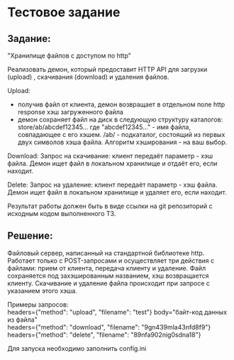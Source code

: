<h1>Тестовое задание</h1>
<h2>Задание:</h2>
"Хранилище файлов с доступом по http"

Реализовать демон, который предоставит HTTP API для загрузки (upload) ,
скачивания (download) и удаления файлов.

Upload:
- получив файл от клиента, демон возвращает в отдельном поле http
response хэш загруженного файла
- демон сохраняет файл на диск в следующую структуру каталогов:
     store/ab/abcdef12345...
где "abcdef12345..." - имя файла, совпадающее с его хэшем.
/ab/  - подкаталог, состоящий из первых двух символов хэша файла.
Алгоритм хэширования - на ваш выбор.

Download:
Запрос на скачивание: клиент передаёт параметр - хэш файла. Демон ищет
файл в локальном хранилище и отдаёт его, если находит.

Delete:
Запрос на удаление: клиент передаёт параметр - хэш файла. Демон ищет
файл в локальном хранилище и удаляет его, если находит.

Результат работы должен быть в виде ссылки на git репозиторий с исходным
кодом выполненного ТЗ.
<h2>Решение:</h2>
<p>Файловый сервер, написанный на стандартной библиотеке http. Работает только с POST-запросами
и осуществляет три действия с файлами: прием от клиента, передача клиенту и удаление.
Файл сохраняется под захэшированным названием, хэш возвращается клиенту. Скачивание и удаление файла
происходит при запросе с указанием этого хэша.</p>
<p>Примеры запросов:<br>
  headers={"method": "upload", "filename": "test"} body="байт-код данных из файла"<br>
  headers={"method": "download", "filename": "9gn439mla43nfd8f9"}<br>
  headers={"method": "delete", "filename": "89nfa902nig0sdna18"}<br>
</p>
<p>Для запуска необходимо заполнить config.ini</p>
